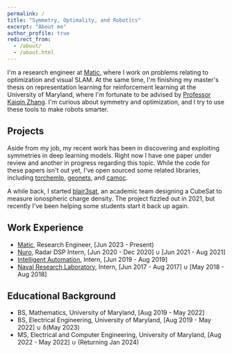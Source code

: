 ```yaml
---
permalink: /
title: "Symmetry, Optimality, and Robotics"
excerpt: "About me"
author_profile: true
redirect_from: 
  - /about/
  - /about.html
---
```


I'm a research engineer at [Matic](https://maticrobots.com/), where I work on problems relating to optimization and visual SLAM. At the same time, I'm finishing my master's thesis on representation learning for reinforcement learning at the University of Maryland, where I'm fortunate to be advised by [Professor Kaiqin Zhang](https://kzhang66.github.io/). I'm curious about symmetry and optimization, and I try to use these tools to make robots smarter.

## Projects

Aside from my job, my recent work has been in discovering and exploiting symmetries in deep learning models. Right now I have one paper under review and another in progress regarding this topic. While the code for these papers isn't out yet, I've open sourced some related libraries, including [torchemlp](https://github.com/rytse/torchemlp), [geonets](https://github.com/rytse/geonets), and [camoc](https://github.com/rytse/camoc-multiagent).

A while back, I started [blair3sat](https://www.blair3sat.com/), an academic team designing a CubeSat to measure ionospheric charge density. The project fizzled out in 2021, but recently I've been helping some students start it back up again.

## Work Experience

 - [Matic](https://maticrobots.com/), Research Engineer, [Jun 2023 - Present)
 - [Nuro](https://www.nuro.ai/), Radar DSP Intern, [Jun 2020 - Dec 2020] ∪ [Jun 2021 - Aug 2021]
 - [Intelligent Automation](https://www.linkedin.com/company/intelligent-automation-inc/), Intern, [Jun 2019 - Aug 2019]
 - [Naval Research Laboratory](https://www.nrl.navy.mil/Our-Work/Areas-of-Research/Spacecraft-Engineering/), Intern, [Jun 2017 - Aug 2017] ∪ [May 2018 - Aug 2018]

## Educational Background

 - BS, Mathematics, University of Maryland, [Aug 2019 - May 2022]
 - BS, Electrical Engineering, University of Maryland, [Aug 2019 - May 2022] ∪ δ(May 2023)
 - MS, Electrical and Computer Engineering, University of Maryland, [Aug 2022 - May 2022] ∪ (Returning Jan 2024)
